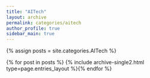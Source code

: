 ```yaml
---
title: "AITech"
layout: archive
permalink: categories/aitech
author_profile: true
sidebar_main: true
---
```


{% assign posts = site.categories.AITech %}

{% for post in posts %} {% include archive-single2.html type=page.entries_layout %}{% endfor %}
